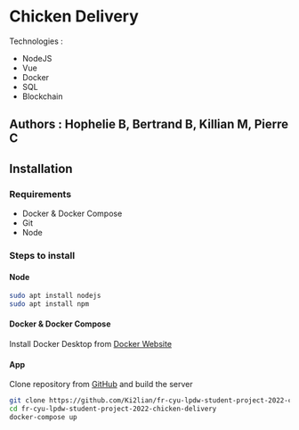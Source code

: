 # Chicken Delivery
Technologies : 
- NodeJS
- Vue
- Docker
- SQL
- Blockchain

## Authors : Hophelie B, Bertrand B, Killian M, Pierre C

## Installation

### Requirements
- Docker & Docker Compose
- Git
- Node

### Steps to install
#### Node
```sh
sudo apt install nodejs
sudo apt install npm
```
#### Docker & Docker Compose
Install Docker Desktop from [Docker Website](https://docker.com/get-started)
#### App
Clone repository from [GitHub](https://github.com/Ki2lian/fr-cyu-lpdw-student-project-2022-chicken-delivery/) and build the server
```sh
git clone https://github.com/Ki2lian/fr-cyu-lpdw-student-project-2022-chicken-delivery/
cd fr-cyu-lpdw-student-project-2022-chicken-delivery
docker-compose up
```